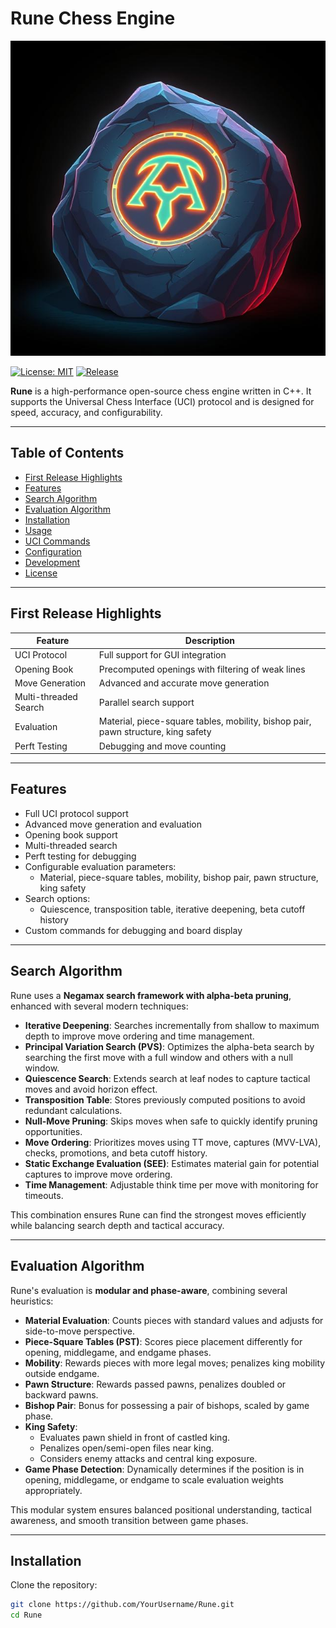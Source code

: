 # Rune Chess Engine

![Rune Engine Logo](misc/mdpicture.jpg)

[![License: MIT](https://img.shields.io/badge/License-MIT-yellow.svg)](LICENSE)
[![Release](https://img.shields.io/github/v/release/Code-Sploit/Rune)](https://github.com/Code-Sploit/Rune/releases)

**Rune** is a high-performance open-source chess engine written in C++. It supports the Universal Chess Interface (UCI) protocol and is designed for speed, accuracy, and configurability.

---

## Table of Contents
- [First Release Highlights](#first-release-highlights)
- [Features](#features)
- [Search Algorithm](#search-algorithm)
- [Evaluation Algorithm](#evaluation-algorithm)
- [Installation](#installation)
- [Usage](#usage)
- [UCI Commands](#uci-commands)
- [Configuration](#configuration)
- [Development](#development)
- [License](#license)

---

## First Release Highlights

| Feature | Description |
|---------|-------------|
| UCI Protocol | Full support for GUI integration |
| Opening Book | Precomputed openings with filtering of weak lines |
| Move Generation | Advanced and accurate move generation |
| Multi-threaded Search | Parallel search support |
| Evaluation | Material, piece-square tables, mobility, bishop pair, pawn structure, king safety |
| Perft Testing | Debugging and move counting |

---

## Features

- Full UCI protocol support
- Advanced move generation and evaluation
- Opening book support
- Multi-threaded search
- Perft testing for debugging
- Configurable evaluation parameters:
  - Material, piece-square tables, mobility, bishop pair, pawn structure, king safety
- Search options:
  - Quiescence, transposition table, iterative deepening, beta cutoff history
- Custom commands for debugging and board display

---

## Search Algorithm

Rune uses a **Negamax search framework with alpha-beta pruning**, enhanced with several modern techniques:

- **Iterative Deepening**: Searches incrementally from shallow to maximum depth to improve move ordering and time management.
- **Principal Variation Search (PVS)**: Optimizes the alpha-beta search by searching the first move with a full window and others with a null window.
- **Quiescence Search**: Extends search at leaf nodes to capture tactical moves and avoid horizon effect.
- **Transposition Table**: Stores previously computed positions to avoid redundant calculations.
- **Null-Move Pruning**: Skips moves when safe to quickly identify pruning opportunities.
- **Move Ordering**: Prioritizes moves using TT move, captures (MVV-LVA), checks, promotions, and beta cutoff history.
- **Static Exchange Evaluation (SEE)**: Estimates material gain for potential captures to improve move ordering.
- **Time Management**: Adjustable think time per move with monitoring for timeouts.

This combination ensures Rune can find the strongest moves efficiently while balancing search depth and tactical accuracy.

---

## Evaluation Algorithm

Rune's evaluation is **modular and phase-aware**, combining several heuristics:

- **Material Evaluation**: Counts pieces with standard values and adjusts for side-to-move perspective.
- **Piece-Square Tables (PST)**: Scores piece placement differently for opening, middlegame, and endgame phases.
- **Mobility**: Rewards pieces with more legal moves; penalizes king mobility outside endgame.
- **Pawn Structure**: Rewards passed pawns, penalizes doubled or backward pawns.
- **Bishop Pair**: Bonus for possessing a pair of bishops, scaled by game phase.
- **King Safety**:
  - Evaluates pawn shield in front of castled king.
  - Penalizes open/semi-open files near king.
  - Considers enemy attacks and central king exposure.
- **Game Phase Detection**: Dynamically determines if the position is in opening, middlegame, or endgame to scale evaluation weights appropriately.

This modular system ensures balanced positional understanding, tactical awareness, and smooth transition between game phases.

---

## Installation

Clone the repository:

```bash
git clone https://github.com/YourUsername/Rune.git
cd Rune
